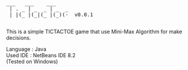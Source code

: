 <pre>
___   ___    ___
 | . _ | _  _ | _  _
 | |(_ |(_|(_ |(_)(-  v0.0.1
 </pre>
 
This is a simple TICTACTOE game that use Mini-Max Algorithm for make decisions.

Language : Java</br>
Used IDE : NetBeans IDE 8.2</br>
(Tested on Windows)
